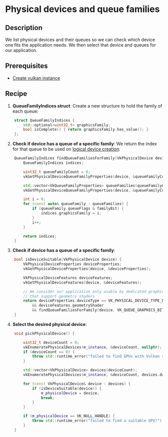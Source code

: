 # Physical devices and queue families

## Description
We list physical devices and their queues so we can check which device one fits the application needs.
We then select that device and queues for our application.

## Prerequisites
- [Create vulkan instance](./001-create-vulkan-instance.md)

## Recipe
1. **QueueFamilyIndices struct**: Create a new structure to hold the family of each queue:
```cpp
    struct QueueFamilyIndices {
        std::optional<uint32_t> graphicsFamily;
        bool isComplete() { return graphicsFamily.has_value(); }
    };
```

2. **Check if device has a queue of a specific family**: We return the index for that queue to be used on [logical device creation](./005-create-logical-device.md):
```cpp
    QueueFamilyIndices findQueueFamiliesForFamily(VkPhysicalDevice device, VkQueueFlagBits familyBit) {
        QueueFamilyIndices indices;

        uint32_t queueFamilyCount = 0;
        vkGetPhysicalDeviceQueueFamilyProperties(device, &queueFamilyCount, nullptr);

        std::vector<VkQueueFamilyProperties> queueFamilies(queueFamilyCount);
        vkGetPhysicalDeviceQueueFamilyProperties(device, &queueFamilyCount, queueFamilies.data());

        int i = 0;
        for (const auto& queueFamily : queueFamilies) {
            if (queueFamily.queueFlags & familyBit) {
                indices.graphicsFamily = i;
            }
            i++;
        }

        return indices;
    }
```

3. **Check if device has a queue of a specific family**:
```cpp
    bool isDeviceSuitable(VkPhysicalDevice device) {
        VkPhysicalDeviceProperties deviceProperties;
        vkGetPhysicalDeviceProperties(device, &deviceProperties);

        VkPhysicalDeviceFeatures deviceFeatures;
        vkGetPhysicalDeviceFeatures(device, &deviceFeatures);

        // We consider our application only usable by dedicated graphics cards 
        // that support geometry shaders
        return deviceProperties.deviceType == VK_PHYSICAL_DEVICE_TYPE_DISCRETE_GPU 
            && deviceFeatures.geometryShader
            && findQueueFamiliesForFamily(device, VK_QUEUE_GRAPHICS_BIT).isComplete();
    }
```

4. **Select the desired physical device**:
```cpp
    void pickPhysicalDevice() {

        uint32_t deviceCount = 0;
        vkEnumeratePhysicalDevices(m_instance, &deviceCount, nullptr);
        if (deviceCount == 0) {
            throw std::runtime_error("failed to find GPUs with Vulkan support!");
        }

        std::vector<VkPhysicalDevice> devices(deviceCount);
        vkEnumeratePhysicalDevices(m_instance, &deviceCount, devices.data());

        for (const VkPhysicalDevice& device : devices) {
            if (isDeviceSuitable(device)) {
                m_physicalDevice = device;
                break;
            }
        }

        if (m_physicalDevice == VK_NULL_HANDLE) {
            throw std::runtime_error("failed to find a suitable GPU!");
        }
    }
```